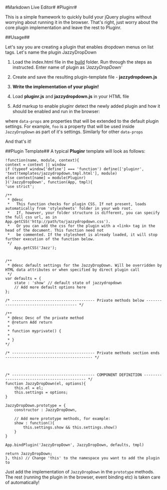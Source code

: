 <p><markdown>
#Markdown Live Editor#
#Pluginr#

This is a simple framework to quickly build your jQuery plugins without worrying about running it in the browser. That's right, just worry about the core plugin implementation and leave the rest to Pluginr.

##Usage##

Let's say you are creating a plugin that enables dropdown menus on list tags. Let's name the plugin JazzyDropDown

1) Load the index.html file in the [build][1] folder. Run through the steps as instructed. Enter name of plugin as *'JazzyDropDown'*

2) Create and save the resulting plugin-template file - **jazzydropdown.js**

3) **Write the implementation of your plugin!**

4) Load **pluginr.js** and **jazzydropdown.js** in your HTML file

    <script src="pluginr.js"></script>
    <script src="jazzydropdown.js"></script>

5) Add markup to enable pluginr detect the newly added plugin and how it should be enabled and run in the browser:

    <ul data-plugin="JazzyDropDown" 
        data-events="click mouseover" 
        data-props='show : openDropDown, 
                    foo : "This is just foo", 
                    onMouseOver : function(){ ... }'>
    </ul> 

where `data-props` are properties that will be extended to the default plugin settings. For example, `foo` is a property that will be used inside `JazzyDropDown` as part of it's settings. Similarly for other `data-props`

And that's it!

##Plugin Template##
A typical **Pluginr** template will look as follows:

 
    !function(name, module, context){
	context = context || window
	if (typeof window['define'] === 'function') define(['pluginr', 'text!templates/jazzydropdown.tmpl.html'], module)
  	else context[name] = module(Pluginr)
    }('JazzyDropDown', function(App, tmpl){
	'use strict';
	
	/**
	 * @desc 
	 *   This function checks for plugin CSS. If not present, loads automatically from 'stylesheets' folder in your web root.
	 *   If, however, your folder structure is different, you can specify the full css url, as in App.getCSS('http://path/to/jazzydropdown.css').
	 *   Or you can add the css for the plugin with a <link> tag in the head of the document. This function need not
	 *   be commented. If the stylesheet is already loaded, it will stop further execution of the function below.
	 */
        App.getCSS('Jazz');
	
	
	/**
	 * @desc default settings for the JazzyDropDown. Will be overridden by HTML data attributes or when specified by direct plugin call
	 */
	var defaults = {
		state : 'show' // default state of jazzydropdown
		// Add more default options here
	};
	
	/* ------------------------------------- Private methods below --------------------------------------- */
	
	/**
	 * @desc Desc of the private method
	 * @return Add return
	 * 
	 * function myprivate() {
     *   
     * }
    */

	/* ------------------------------------- Private methods section ends --------------------------------------- */
	
	
	
	/* ------------------------------------- COMPONENT DEFINITION -------------------------------------------- */
	function JazzyDropDown(el, options){
		this.el = el;
		this.settings = options;
	}
	
	JazzyDropDown.prototype = {
		constructor : JazzyDropDown,
		
		// Add more prototype methods, for example:
		show : function(){
			this.settings.show && this.settings.show()
		}
	}
	
	App.bindPlugin('JazzyDropDown', JazzyDropDown, defaults, tmpl)
	
	return JazzyDropDown;
    }, this) // Change 'this' to the namespace you want to add the plugin to


Just add the implementation of `JazzyDropDown` in the `prototype` methods. The rest (running the plugin in the browser, event binding etc) is taken care of automatically!

[1]: https://github.com/paragmajum/Pluginr/tree/master/build
</markdown></p>